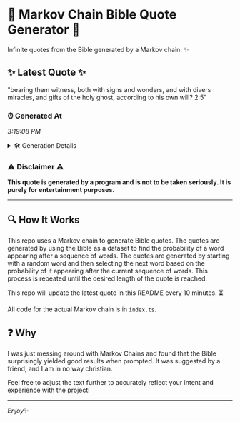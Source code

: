 # 📖 Markov Chain Bible Quote Generator 📖

Infinite quotes from the Bible generated by a Markov chain. ✨

## ✨ Latest Quote ✨
"bearing them witness, both with signs and wonders, and with divers miracles, and gifts of the holy ghost, according to his own will? 2:5"

### ⏰ Generated At
*3:19:08 PM*

<details>
    <summary>🛠️ Generation Details</summary>
    <p>
        <strong>🌱 Seed:</strong> bearing<br>
        <strong>🔄 Iterations:</strong> 23<br>
        <strong>📜 Context History:</strong><br>[ bearing ]: them<br>[ bearing, them ]: witness,<br>[ bearing, them, witness, ]: both<br>[ bearing, them, witness,, both ]: with<br>[ bearing, them, witness,, both, with ]: signs<br>[ bearing, them, witness,, both, with, signs ]: and<br>[ them, witness,, both, with, signs, and ]: wonders,<br>[ witness,, both, with, signs, and, wonders, ]: and<br>[ both, with, signs, and, wonders,, and ]: with<br>[ with, signs, and, wonders,, and, with ]: divers<br>[ signs, and, wonders,, and, with, divers ]: miracles,<br>[ and, wonders,, and, with, divers, miracles, ]: and<br>[ wonders,, and, with, divers, miracles,, and ]: gifts<br>[ and, with, divers, miracles,, and, gifts ]: of<br>[ with, divers, miracles,, and, gifts, of ]: the<br>[ divers, miracles,, and, gifts, of, the ]: holy<br>[ miracles,, and, gifts, of, the, holy ]: ghost,<br>[ and, gifts, of, the, holy, ghost, ]: according<br>[ gifts, of, the, holy, ghost,, according ]: to<br>[ of, the, holy, ghost,, according, to ]: his<br>[ the, holy, ghost,, according, to, his ]: own<br>[ holy, ghost,, according, to, his, own ]: will?<br>[ ghost,, according, to, his, own, will? ]: 2:5<br>
    </p>
</details>

### ⚠️ Disclaimer ⚠️
**This quote is generated by a program and is not to be taken seriously. It is purely for entertainment purposes.**

---

## 🔍 How It Works

This repo uses a Markov chain to generate Bible quotes. The quotes are generated by using the Bible as a dataset to find the probability of a word appearing after a sequence of words. The quotes are generated by starting with a random word and then selecting the next word based on the probability of it appearing after the current sequence of words. This process is repeated until the desired length of the quote is reached.

This repo will update the latest quote in this README every 10 minutes. ⏳

All code for the actual Markov chain is in `index.ts`.

## ❓ Why

I was just messing around with Markov Chains and found that the Bible surprisingly yielded good results when prompted. 
It was suggested by a friend, and I am in no way christian.

Feel free to adjust the text further to accurately reflect your intent and experience with the project!

---

*Enjoy*✨
